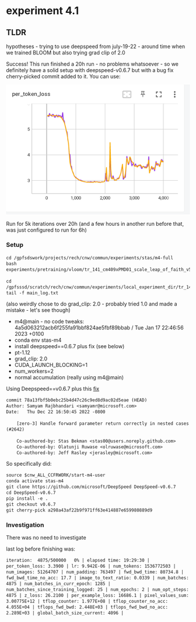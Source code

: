 # experiment 4.1


## TLDR

hypotheses - trying to use deepspeed from july-19-22 - around time when we trained BLOOM but also trying grad clip of 2.0

Success! This run finished a 20h run - no problems whatsoever - so we definitely have a solid setup with deepspeed-v0.6.7 but with a bug fix cherry-picked commit added to it.  You can use:

![loss.png](loss.png)

Run for 5k iterations over 20h (and a few hours in another run before that, was just configured to run for 6h)


### Setup

```
cd /gpfsdswork/projects/rech/cnw/commun/experiments/stas/m4-full
bash experiments/pretraining/vloom/tr_141_cm409xPMD01_scale_leap_of_faith_v5_num_workers_04/01_launch.sh

cd /gpfsssd/scratch/rech/cnw/commun/experiments/local_experiment_dir/tr_141_cm409xPMD01_scale_leap_of_faith_v5_num_workers_04/logs
tail -f main_log.txt
```


(also weirdly chose to do grad_clip: 2.0 - probably tried 1.0 and made a mistake - let's see though)

- m4@main - no code tweaks: 4a5d063212acb6f255fa91bbf824ae5fbf89bbab / Tue Jan 17 22:46:56 2023 +0100
- conda env stas-m4
- install deepspeed==0.6.7 plus fix (see below)
- pt-1.12
- grad_clip: 2.0
- CUDA_LAUNCH_BLOCKING=1
- num_workers=2
- normal accumulation (really using m4@main)


Using Deepspeed==v0.6.7 plus this [fix](https://github.com/microsoft/DeepSpeed/pull/2642)
```
commit 78a13fbf5b0ebc25b4d47c26c9ed8d9ac02d5eae (HEAD)
Author: Samyam Rajbhandari <samyamr@microsoft.com>
Date:   Thu Dec 22 16:50:45 2022 -0800

    [zero-3] Handle forward parameter return correctly in nested cases (#2642)

    Co-authored-by: Stas Bekman <stas00@users.noreply.github.com>
    Co-authored-by: Olatunji Ruwase <olruwase@microsoft.com>
    Co-authored-by: Jeff Rasley <jerasley@microsoft.com>
```

So specifically did:
```
source $cnw_ALL_CCFRWORK/start-m4-user
conda activate stas-m4
git clone https://github.com/microsoft/DeepSpeed DeepSpeed-v0.6.7
cd DeepSpeed-v0.6.7
pip install -e .
git checkout v0.6.7
git cherry-pick a298a43af22b9f971ff63e414887e659980889d9
```

### Investigation

There was no need to investigate

last log before finishing was:
```
iteration:  4875/500000   0% | elapsed time: 19:29:30 | per_token_loss: 3.3900 | lr: 9.942E-06 | num_tokens: 1536772503 | num_images: 51264707 | num_padding: 763497 | fwd_bwd_time: 80734.8 | fwd_bwd_time_no_acc: 17.7 | image_to_text_ratio: 0.0339 | num_batches: 4875 | num_batches_in_curr_epoch: 1285 | num_batches_since_training_logged: 25 | num_epochs: 2 | num_opt_steps: 4875 | z_loss: 26.2100 | per_example_loss: 16686.1 | pixel_values_sum: 3.00775E+12 | tflop_counter: 1.977E+08 | tflop_counter_no_acc: 4.055E+04 | tflops_fwd_bwd: 2.448E+03 | tflops_fwd_bwd_no_acc: 2.289E+03 | global_batch_size_current: 4096 |
```
